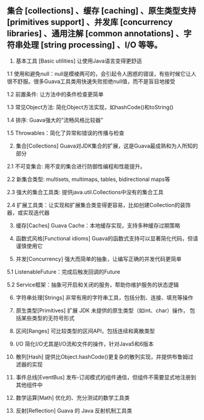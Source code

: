集合 [collections] 、缓存 [caching] 、原生类型支持 [primitives support] 、并发库 [concurrency libraries] 、通用注解 [common annotations] 、字符串处理 [string processing] 、I/O 等等。
--------------------- 
1. 基本工具 [Basic utilities]
让使用Java语言变得更舒适

1.1 使用和避免null：null是模棱两可的，会引起令人困惑的错误，有些时候它让人很不舒服。很多Guava工具类用快速失败拒绝null值，而不是盲目地接受

1.2 前置条件: 让方法中的条件检查更简单

1.3 常见Object方法: 简化Object方法实现，如hashCode()和toString()

1.4 排序: Guava强大的”流畅风格比较器”

1.5 Throwables：简化了异常和错误的传播与检查

2. 集合[Collections]
Guava对JDK集合的扩展，这是Guava最成熟和为人所知的部分

2.1 不可变集合: 用不变的集合进行防御性编程和性能提升。

2.2 新集合类型: multisets, multimaps, tables, bidirectional maps等

2.3 强大的集合工具类: 提供java.util.Collections中没有的集合工具

2.4 扩展工具类：让实现和扩展集合类变得更容易，比如创建Collection的装饰器，或实现迭代器

3. 缓存[Caches]
Guava Cache：本地缓存实现，支持多种缓存过期策略

4. 函数式风格[Functional idioms]
Guava的函数式支持可以显著简化代码，但请谨慎使用它

5. 并发[Concurrency]
强大而简单的抽象，让编写正确的并发代码更简单

5.1 ListenableFuture：完成后触发回调的Future

5.2 Service框架：抽象可开启和关闭的服务，帮助你维护服务的状态逻辑

6. 字符串处理[Strings]
非常有用的字符串工具，包括分割、连接、填充等操作

7. 原生类型[Primitives]
扩展 JDK 未提供的原生类型（如int、char）操作， 包括某些类型的无符号形式

8. 区间[Ranges]
可比较类型的区间API，包括连续和离散类型

9. I/O
简化I/O尤其是I/O流和文件的操作，针对Java5和6版本

10. 散列[Hash]
提供比Object.hashCode()更复杂的散列实现，并提供布鲁姆过滤器的实现

11. 事件总线[EventBus]
发布-订阅模式的组件通信，但组件不需要显式地注册到其他组件中

12. 数学运算[Math]
优化的、充分测试的数学工具类

13. 反射[Reflection]
Guava 的 Java 反射机制工具类